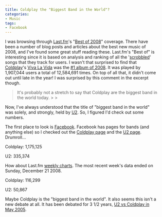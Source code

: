 ```yaml
---
title: Coldplay the "Biggest Band in the World"?
categories:
- Music
tags:
- Facebook
---
```


I was browsing through [Last.fm](http://www.last.fm/)'s "[Best of 2008](http://www.last.fm/bestof/2008)" coverage. There have been a number of blog posts and articles about the best new music of 2008, and I've found some great stuff reading these. Last.fm's "Best of" is interesting since it is based on analysis and ranking of all the '[scrobbled](http://www.netlingo.com/lookup.cfm?term=scrobble)' songs that they track for users. I wasn't that surprised to find that [Coldplay](http://www.coldplay.com/)'s [Viva La Vida](http://www.last.fm/music/Coldplay/_/Viva+La+Vida) was the [#1 album of 2008](http://www.last.fm/bestof/2008/album/1). It was played by 1,907,044 users a total of 12,584,691 times. On top of all that, it didn't come out until late in the year!
I was surprised by this comment in the excerpt though.

<blockquote>It's probably not a stretch to say that Coldplay are the biggest band in the world today.
> 
> </blockquote>

Now, I've always understood that the title of "biggest band in the world" was solely, and strongly, held by [U2](http://www.u2.com/). So, I figured I'd check out some numbers.

The first place to look is [Facebook](http://www.facebook.com/). Facebook has pages for bands (and anything else) so I checked out the [Coldplay page](http://www.facebook.com/pages/Coldplay/15253175252) and the [U2 page](http://www.facebook.com/u2). Drumroll...

Coldplay: 1,175,125

U2: 335,374

How about Last.fm [weekly charts](http://www.last.fm/charts/artist). The most recent week's data ended on Sunday, December 21 2008.

Coldplay: 116,299

U2: 50,867

Maybe Coldplay is the "biggest band in the world". It also seems this isn't a new debate at all. It has been debated for 3 1/2 years, [U2 vs Coldplay in May 2005](http://www.brooklynvegan.com/archives/2005/05/u2_vs_coldplay_1.html).
